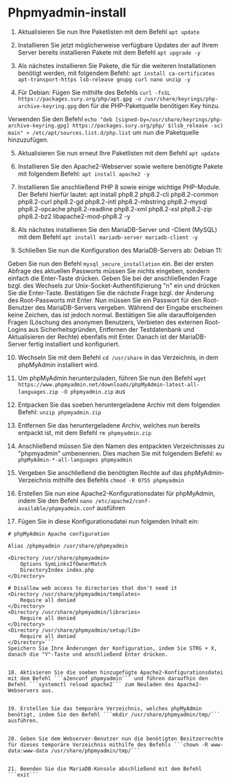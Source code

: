 # Phpmyadmin-install

1. Aktualisieren Sie nun Ihre Paketlisten mit dem Befehl ```apt update```


2. Installieren Sie jetzt möglicherweise verfügbare Updates der auf Ihrem Server bereits installieren Pakete mit dem Befehl ```apt upgrade -y```


3. Als nächstes installieren Sie Pakete, die für die weiteren Installationen benötigt werden, mit folgendem Befehl: ```apt install ca-certificates apt-transport-https lsb-release gnupg curl nano unzip -y```


4. Für Debian:
Fügen Sie mithilfe des Befehls ```curl -fsSL https://packages.sury.org/php/apt.gpg -o /usr/share/keyrings/php-archive-keyring.gpg``` den für die PHP-Paketquelle benötigen Key hinzu.

Verwenden Sie den Befehl ```echo "deb [signed-by=/usr/share/keyrings/php-archive-keyring.gpg] https://packages.sury.org/php/ $(lsb_release -sc) main" > /etc/apt/sources.list.d/php.list``` um nun die Paketquelle hinzuzufügen.


5. Aktualisieren Sie nun erneut Ihre Paketlisten mit dem Befehl ```apt update```


6. Installieren Sie den Apache2-Webserver sowie weitere benötigte Pakete mit folgendem Befehl: ```apt install apache2 -y```


7. Installieren Sie anschließend PHP 8 sowie einige wichtige PHP-Module. Der Befehl hierfür lautet: apt install php8.2 php8.2-cli php8.2-common php8.2-curl php8.2-gd php8.2-intl php8.2-mbstring php8.2-mysql php8.2-opcache php8.2-readline php8.2-xml php8.2-xsl php8.2-zip php8.2-bz2 libapache2-mod-php8.2 -y


8. Als nächstes installieren Sie den MariaDB-Server und -Client (MySQL) mit dem Befehl ```apt install mariadb-server mariadb-client -y```


9. Schließen Sie nun die Konfiguration des MariaDB-Servers ab:
Debian 11:

Geben Sie nun den Befehl ```mysql_secure_installation``` ein. Bei der ersten Abfrage des aktuellen Passworts müssen Sie nichts eingeben, sondern einfach die Enter-Taste drücken. Geben Sie bei der anschließenden Frage bzgl. des Wechsels zur Unix-Socket-Authentifizierung "n" ein und drücken Sie die Enter-Taste. Bestätigen Sie die nächste Frage bzgl. der Änderung des Root-Passworts mit Enter. Nun müssen Sie ein Passwort für den Root-Benutzer des MariaDB-Servers vergeben. Während der Eingabe erscheinen keine Zeichen, das ist jedoch normal. Bestätigen Sie alle darauffolgenden Fragen (Löschung des anonymen Benutzers, Verbieten des externen Root-Logins aus Sicherheitsgründen, Entfernen der Testdatenbank und Aktualisieren der Rechte) ebenfalls mit Enter. Danach ist der MariaDB-Server fertig installiert und konfiguriert.


10. Wechseln Sie mit dem Befehl ```cd /usr/share``` in das Verzeichnis, in dem phpMyAdmin installiert wird.


11. Um phpMyAdmin herunterzuladen, führen Sie nun den Befehl ```wget https://www.phpmyadmin.net/downloads/phpMyAdmin-latest-all-languages.zip -O phpmyadmin.zip``` aus


12. Entpacken Sie das soeben heruntergeladene Archiv mit dem folgenden Befehl: ```unzip phpmyadmin.zip```


13. Entfernen Sie das heruntergeladene Archiv, welches nun bereits entpackt ist, mit dem Befehl ```rm phpmyadmin.zip```


14. Anschließend müssen Sie den Namen des entpackten Verzeichnisses zu "phpmyadmin" umbenennen. Dies machen Sie mit folgendem Befehl: ```mv phpMyAdmin-*-all-languages phpmyadmin```


15. Vergeben Sie anschließend die benötigten Rechte auf das phpMyAdmin-Verzeichnis mithilfe des Befehls ```chmod -R 0755 phpmyadmin```


16. Erstellen Sie nun eine Apache2-Konfigurationsdatei für phpMyAdmin, indem Sie den Befehl ```nano /etc/apache2/conf-available/phpmyadmin.conf``` ausführen


17. Fügen Sie in diese Konfigurationsdatei nun folgenden Inhalt ein:
```#
# phpMyAdmin Apache configuration

Alias /phpmyadmin /usr/share/phpmyadmin

<Directory /usr/share/phpmyadmin>
    Options SymLinksIfOwnerMatch
    DirectoryIndex index.php
</Directory>

# Disallow web access to directories that don't need it
<Directory /usr/share/phpmyadmin/templates>
    Require all denied
</Directory>
<Directory /usr/share/phpmyadmin/libraries>
    Require all denied
</Directory>
<Directory /usr/share/phpmyadmin/setup/lib>
    Require all denied
</Directory>```
Speichern Sie Ihre Änderungen der Konfiguration, indem Sie STRG + X, danach die "Y"-Taste und anschließend Enter drücken.


18. Aktivieren Sie die soeben hinzugefügte Apache2-Konfigurationsdatei mit dem Befehl ```a2enconf phpmyadmin``` und führen daraufhin den Befehl ```systemctl reload apache2``` zum Neuladen des Apache2-Webservers aus.


19. Erstellen Sie das temporäre Verzeichnis, welches phpMyAdmin benötigt, indem Sie den Befehl ```mkdir /usr/share/phpmyadmin/tmp/``` ausführen.


20. Geben Sie dem Webserver-Benutzer nun die benötigten Besitzerrechte für dieses temporäre Verzeichnis mithilfe des Befehls ```chown -R www-data:www-data /usr/share/phpmyadmin/tmp/```


21. Beenden Sie die MariaDB-Konsole abschließend mit dem Befehl ```exit```
